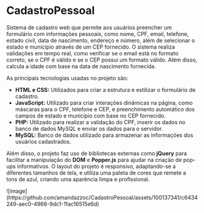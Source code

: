 # CadastroPessoal
<p>Sistema de cadastro web que permite aos usuários preencher um formulário com informações pessoais, como nome, CPF, email, telefone, estado civil, data de nascimento, endereço e número, além de selecionar o estado e município através de um CEP fornecido. O sistema realiza validações em tempo real, como verificar se o email está no formato correto, se o CPF é válido e se o CEP possui um formato válido. Além disso, calcula a idade com base na data de nascimento fornecida.</p>

<p>As principais tecnologias usadas no projeto são:</p>

<ul>
  <li><b>HTML e CSS:</b> Utilizados para criar a estrutura e estilizar o formulário de cadastro.</li>
  <li><b>JavaScript:</b>  Utilizado para criar interações dinâmicas na página, como máscaras para o CPF, telefone e CEP, e preenchimento automático dos campos de estado e município com base no CEP fornecido.</li>
  <li><b>PHP:</b>  Utilizado para realizar a validação do CPF, inserir os dados no banco de dados MySQL e enviar os dados para o servidor.</li>
  <li><b> MySQL:</b> Banco de dados utilizado para armazenar as informações dos usuários cadastrados.</li>
</ul>
<p>Além disso, o projeto faz uso de bibliotecas externas como <b>jQuery</b>  para facilitar a manipulação do <b>DOM</b>  e <b>Popper.js</b>  para ajudar na criação de pop-ups informativos. O layout do projeto é responsivo, adaptando-se a diferentes tamanhos de tela, e utiliza uma paleta de cores que remete a tons de azul, criando uma aparência limpa e profissional.</p>
![image](https://github.com/amandazzoc/CadastroPessoal/assets/100137341/c6434249-aec0-4966-9dc1-1fac16515e6d)
